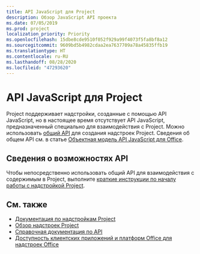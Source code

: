 ```yaml
---
title: API JavaScript для Project
description: Обзор JavaScript API проекта
ms.date: 07/05/2019
ms.prod: project
localization_priority: Priority
ms.openlocfilehash: 15dbe8cde9510f052f929a99f4073f5fa8bf8a12
ms.sourcegitcommit: 9609bd5b4982cdaa2ea7637709a78a45835ffb19
ms.translationtype: HT
ms.contentlocale: ru-RU
ms.lasthandoff: 08/28/2020
ms.locfileid: "47293620"
---
```

# <a name="javascript-api-for-project"></a>API JavaScript для Project

Project поддерживает надстройки, созданные с помощью API JavaScript, но в настоящее время отсутствует API JavaScript, предназначенный специально для взаимодействия с Project. Можно использовать [общий API](/javascript/api/office) для создания надстроек Project. Сведения об общем API см. в статье [Объектная модель API JavaScript для Office](../../develop/office-javascript-api-object-model.md). 

## <a name="learn-about-api-capabilities"></a>Сведения о возможностях API

Чтобы непосредственно использовать общий API для взаимодействия с содержимым в Project, выполните [краткие инструкции по началу работы с надстройкой Project](../../quickstarts/project-quickstart.md). 

## <a name="see-also"></a>См. также

- [Документация по надстройкам Project](../../project/index.yml)
- [Обзор надстроек Project](../../project/project-add-ins.md)
- [Справочная документация по API](../javascript-api-for-office.md)
- [Доступность клиентских приложений и платформ Office для надстроек Office](../../overview/office-add-in-availability.md)